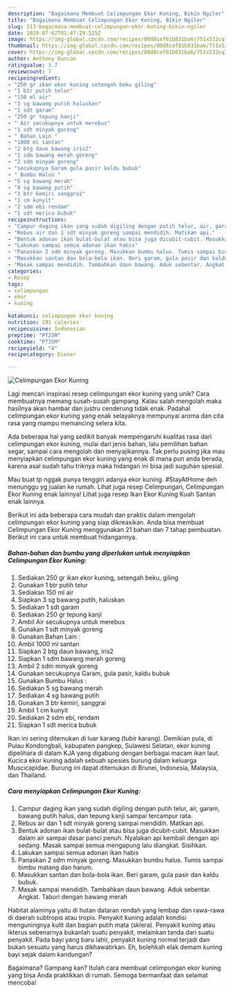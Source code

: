```yaml
---
description: "Bagaimana Membuat Celimpungan Ekor Kuning, Bikin Ngiler"
title: "Bagaimana Membuat Celimpungan Ekor Kuning, Bikin Ngiler"
slug: 513-bagaimana-membuat-celimpungan-ekor-kuning-bikin-ngiler
date: 2020-07-02T01:47:29.525Z
image: https://img-global.cpcdn.com/recipes/00d8cef01b831ba6/751x532cq70/celimpungan-ekor-kuning-foto-resep-utama.jpg
thumbnail: https://img-global.cpcdn.com/recipes/00d8cef01b831ba6/751x532cq70/celimpungan-ekor-kuning-foto-resep-utama.jpg
cover: https://img-global.cpcdn.com/recipes/00d8cef01b831ba6/751x532cq70/celimpungan-ekor-kuning-foto-resep-utama.jpg
author: Anthony Duncan
ratingvalue: 3.7
reviewcount: 7
recipeingredient:
- "250 gr ikan ekor kuning setengah beku giling"
- "1 btr putih telur"
- "150 ml air"
- "3 sg bawang putih haluskan"
- "1 sdt garam"
- "250 gr tepung kanji"
- " Air secukupnya untuk merebus"
- "1 sdt minyak goreng"
- " Bahan Lain "
- "1000 ml santan"
- "2 btg daun bawang iris2"
- "1 sdm bawang merah goreng"
- "2 sdm minyak goreng"
- "secukupnya Garam gula pasir kaldu bubuk"
- " Bumbu Halus "
- "5 sg bawang merah"
- "4 sg bawang putih"
- "3 btr kemiri sanggrai"
- "1 cm kunyit"
- "2 sdm ebi rendam"
- "1 sdt merica bubuk"
recipeinstructions:
- "Campur daging ikan yang sudah digiling dengan putih telur, air, garam, bawang putih halus, dan tepung kanji sampai tercampur rata."
- "Rebus air dan 1 sdt minyak goreng sampai mendidih. Matikan api."
- "Bentuk adonan ikan bulat-bulat atau bisa juga dicubit-cubit. Masukkan dalam air sampai dasar panci penuh. Nyalakan api kembali dengan api sedang. Masak sampai semua mengapung lalu diangkat. Sisihkan."
- "Lakukan sampai semua adonan ikan habis"
- "Panaskan 2 sdm minyak goreng. Masukkan bumbu halus. Tumis sampai bimbu matang dan harum."
- "Masukkan santan dan bola-bola ikan. Beri garam, gula pasir dan kaldu bubuk."
- "Masak sampai mendidih. Tambahkan daun bawang. Aduk sebentar. Angkat. Taburi dengan bawang merah"
categories:
- Resep
tags:
- celimpungan
- ekor
- kuning

katakunci: celimpungan ekor kuning 
nutrition: 291 calories
recipecuisine: Indonesian
preptime: "PT25M"
cooktime: "PT35M"
recipeyield: "4"
recipecategory: Dinner

---
```



![Celimpungan Ekor Kuning](https://img-global.cpcdn.com/recipes/00d8cef01b831ba6/751x532cq70/celimpungan-ekor-kuning-foto-resep-utama.jpg)

Lagi mencari inspirasi resep celimpungan ekor kuning yang unik? Cara membuatnya memang susah-susah gampang. Kalau salah mengolah maka hasilnya akan hambar dan justru cenderung tidak enak. Padahal celimpungan ekor kuning yang enak selayaknya mempunyai aroma dan cita rasa yang mampu memancing selera kita.

Ada beberapa hal yang sedikit banyak mempengaruhi kualitas rasa dari celimpungan ekor kuning, mulai dari jenis bahan, lalu pemilihan bahan segar, sampai cara mengolah dan menyajikannya. Tak perlu pusing jika mau menyiapkan celimpungan ekor kuning yang enak di mana pun anda berada, karena asal sudah tahu triknya maka hidangan ini bisa jadi suguhan spesial.

Mau buat tp nggak punya tenggiri adanya ekor kuning. #StayAtHome deh menunggu yg jualan ke rumah. Lihat juga resep Celimpungan, Celimpungan Ekor Kuning enak lainnya! Lihat juga resep Ikan Ekor Kuning Kuah Santan enak lainnya.


Berikut ini ada beberapa cara mudah dan praktis dalam mengolah celimpungan ekor kuning yang siap dikreasikan. Anda bisa membuat Celimpungan Ekor Kuning menggunakan 21 bahan dan 7 tahap pembuatan. Berikut ini cara untuk membuat hidangannya.

<!--inarticleads1-->

##### Bahan-bahan dan bumbu yang diperlukan untuk menyiapkan Celimpungan Ekor Kuning:

1. Sediakan 250 gr ikan ekor kuning, setengah beku, giling
1. Gunakan 1 btr putih telur
1. Sediakan 150 ml air
1. Siapkan 3 sg bawang putih, haluskan
1. Sediakan 1 sdt garam
1. Sediakan 250 gr tepung kanji
1. Ambil  Air secukupnya untuk merebus
1. Gunakan 1 sdt minyak goreng
1. Gunakan  Bahan Lain :
1. Ambil 1000 ml santan
1. Siapkan 2 btg daun bawang, iris2
1. Siapkan 1 sdm bawang merah goreng
1. Ambil 2 sdm minyak goreng
1. Gunakan secukupnya Garam, gula pasir, kaldu bubuk
1. Gunakan  Bumbu Halus :
1. Sediakan 5 sg bawang merah
1. Sediakan 4 sg bawang putih
1. Gunakan 3 btr kemiri, sanggrai
1. Ambil 1 cm kunyit
1. Sediakan 2 sdm ebi, rendam
1. Siapkan 1 sdt merica bubuk


Ikan ini sering ditemukan di luar karang (tubir karang). Demikian pula, di Pulau Kondongbali, kabupaten pangkep, Sulawesi Selatan, ekor kuning dipelihara di dalam KJA yang digabung dengan berbagai macam ikan laut. Kucica ekor kuning adalah sebuah spesies burung dalam keluarga Muscicapidae. Burung ini dapat ditemukan di Brunei, Indonesia, Malaysia, dan Thailand. 

<!--inarticleads2-->

##### Cara menyiapkan Celimpungan Ekor Kuning:

1. Campur daging ikan yang sudah digiling dengan putih telur, air, garam, bawang putih halus, dan tepung kanji sampai tercampur rata.
1. Rebus air dan 1 sdt minyak goreng sampai mendidih. Matikan api.
1. Bentuk adonan ikan bulat-bulat atau bisa juga dicubit-cubit. Masukkan dalam air sampai dasar panci penuh. Nyalakan api kembali dengan api sedang. Masak sampai semua mengapung lalu diangkat. Sisihkan.
1. Lakukan sampai semua adonan ikan habis
1. Panaskan 2 sdm minyak goreng. Masukkan bumbu halus. Tumis sampai bimbu matang dan harum.
1. Masukkan santan dan bola-bola ikan. Beri garam, gula pasir dan kaldu bubuk.
1. Masak sampai mendidih. Tambahkan daun bawang. Aduk sebentar. Angkat. Taburi dengan bawang merah


Habitat alaminya yaitu di hutan dataran rendah yang lembap dan rawa-rawa di daerah subtropis atau tropis. Penyakit kuning adalah kondisi menguningnya kulit dan bagian putih mata (sklera). Penyakit kuning atau ikterus sebenarnya bukanlah suatu penyakit, melainkan tanda dari suatu penyakit. Pada bayi yang baru lahir, penyakit kuning normal terjadi dan bukan sesuatu yang harus dikhawatirkan. Eh, bolehkah elak demam kuning bayi sejak dalam kandungan? 

Bagaimana? Gampang kan? Itulah cara membuat celimpungan ekor kuning yang bisa Anda praktikkan di rumah. Semoga bermanfaat dan selamat mencoba!
